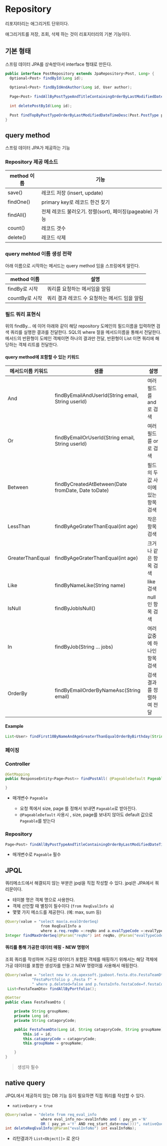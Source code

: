 # Repository
리포지터리는 애그리거트 단위이다. 

애그리거트를 저장, 조회, 삭제 하는 것이 리포지터리의 기본 기능이다.

## 기본 형태 
스프링 데이터 JPA를 상속받아서 interface 형태로 만든다.

```java 
public interface PostRepository extends JpaRepository<Post, Long> {  
  Optional<Post> findById(Long id);  
  
  Optional<Post> findByIdAndAuthor(Long id, User author);  
  
  Page<Post> findAllByPostTypeAndTitleContainingOrderByLastModifiedDateTimeDesc(Post.PostType postType, String title, Pageable pageable);  
  
  int deletePostById(Long id);  
  
  Post findTopByPostTypeOrderByLastModifiedDateTimeDesc(Post.PostType postType);  
}
```

## query method
스프링 데이터 JPA가 제공하는 기능

### Repository 제공 메소드

| method 이름 | 기능                                                    |
| ----------- | ------------------------------------------------------- |
| save()      | 레코드 저장 (insert, update)                            |
| findOne()   | primary key로 레코드 한건 찾기                          |
| findAll()   | 전체 레코드 불러오기. 정렬(sort), 페이징(pageable) 가능 |
| count()     | 레코드 갯수                                             |
| delete()    | 레코드 삭제                                             |



### query mehtod 이름 생성 전략
아래 이름으로 시작하는 메서드는 query method 임을 스프링에게 알린다.

| method 이름    | 설명                                          |
| -------------- | --------------------------------------------- |
| findBy로 시작  | 쿼리를 요청하는 메서임을 알림                 |
| countBy로 시작 | 쿼리 결과 레코드 수 요청하는 메서드 임을 알림 |



### 필드 쿼리 표현식
위의 findBy… 에 이어 아래와 같이 해당 repository 도메인의 필드이름을 입력하면 검색 쿼리를 실행한 결과를 전달한다. 
SQL의 where 절을 메서드이름을 통해서 전달한다.
메서드의 반환형이 도메인 객체이면 하나의 결과만 전달, 반환형이 List 이면 쿼리에 해당하는 객체 리트를 전달한다.

#### query method에 포함할 수 있는 키워드

| 메서드이름 키워드 | 샘플                                               | 설명                               |
| ----------------- | -------------------------------------------------- | ---------------------------------- |
| And               | findByEmailAndUserId(String email, String userId)  | 여러필드를 and 로 검색             |
| Or                | findByEmailOrUserId(String email, String userId)   | 여러필드를 or 로 검색              |
| Between           | findByCreatedAtBetween(Date fromDate, Date toDate) | 필드의 두 값 사이에 있는 항목 검색 |
| LessThan          | findByAgeGraterThanEqual(int age)                  | 작은 항목 검색                     |
| GreaterThanEqual  | findByAgeGraterThanEqual(int age)                  | 크거나 같은 항목 검색              |
| Like              | findByNameLike(String name)                        | like 검색                          |
| IsNull            | findByJobIsNull()                                  | null 인 항목 검색                  |
| In                | findByJob(String … jobs)                           | 여러 값중에 하나인 항목 검색       |
| OrderBy           | findByEmailOrderByNameAsc(String email)            | 검색 결과를 정렬하여 전달          |


#### Example
```java
List<User> findFirst10ByNameAndAgeGreaterThanEqualOrderByBirthday(String name, int age);
```



### 페이징



### Controller 

```java 
@GetMapping  
public ResponseEntity<Page<Post>> findPostAll( @PageableDefault Pageable pageable) { 

}
```

* 매개변수 `Pageable`
	
	* 요청 쪽에서 size, page 를 정해서 보내면  `Pageable`로 받아진다.  
	* `@PageableDefault` 사용시 , size, page를 보내지 않아도 default 값으로 `Pageable`를 받는다
	
	

### Repository

```java
Page<Post> findAllByPostTypeAndTitleContainingOrderByLastModifiedDateTimeDesc( Pageable pageable);
```
* 매개변수로 `Pageable` 필수



## JPQL

쿼리메소드에서 해결되지 않는 부분은 jpql을 직접 작성할 수 있다. 
jpql은 JPA에서 쿼리문이다. 
* 테이블 명은 객체 명으로 사용한다. 
* 객체 선언할 때 별칭이 필수이다 (`from ReqEvalInfo a`)
* 몇몇 가지 메소드를 제공한다. (예: max, sum 등)

```java
@Query(value = "select max(a.evalOrderSeq) 
				from ReqEvalInfo a 
				where a.req.reqNo =:reqNo and a.evalTypeCode =:evalTypeCode")  
Integer findMaxOrderSeq(@Param("reqNo") int reqNo, @Param("evalTypeCode") String evalTypeCode);
```

#### 쿼리를 통해 가공한 데이터 매핑 - NEW 명령어 

조회 쿼리를 작성하며 가공된 데이터가 포함된 객체를 매핑하기 위해서는 해당 객체에 가공 데이터를 포함한 생성자를 만들고 NEW 명령어를 사용해서 매핑한다.

```java
@Query(value = "select new kr.co.apexsoft.jpaboot.festa.dto.FestaTeamDto(p.id,p.festaInfo.festaCatagoryCode,p.groupMember.group.name)from " +
            "FestaPortfolio p ,Festa f" +
            " where p.deleted=false and p.festaInfo.festaCode=f.festaCode and f.used=true order by p.groupMember.group.name")
 List<FestaTeamDto> findAllByPortfolio();
```

```java
@Getter
public class FestaTeamDto {

    private String groupName;
    private Long id;
    private String catagoryCode;

    public FestaTeamDto(Long id, String catagoryCode, String groupName) {
        this.id = id;
        this.catagoryCode = catagoryCode;
        this.groupName = groupName;

    }
}
```

> 생성자 필수



## native query

JPQL에서 제공하지 않는 DB 기능 등이 필요하면 직접 쿼리를 작성할 수 있다. 
* `nativeQuery = true` 

```java
@Query(value = "delete from req_eval_info 
				where eval_info_no=:evalInfoNo and ( pay_yn ='N'  
				OR ( pay_yn ='Y' AND req_start_date>now()))", nativeQuery = true)  
int deleteReqEvalInfo(@Param("evalInfoNo") int evalInfoNo);
```

* 리턴결과가  `List<Object[]>` 로 온다

  



